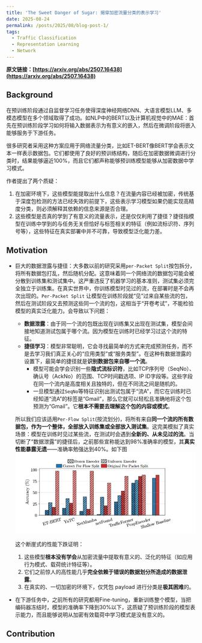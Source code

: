 ```yaml
---
title: 'The Sweet Danger of Sugar: 揭穿加密流量分类的表示学习'
date: 2025-08-24
permalink: /posts/2025/08/blog-post-1/
tags:
  - Traffic Classification
  - Representation Learning
  - Network
---
```


**原文链接：[https://arxiv.org/abs/2507.16438](https://arxiv.org/abs/2507.16438)**

## Background

在预训练阶段通过自监督学习任务使得深度神经网络DNN、大语言模型LLM、多模态模型在多个领域取得了成功。如NLP中的BERT以及计算机视觉中的MAE：首先在预训练阶段学习如何将输入数据表示为有意义的嵌入，然后在微调阶段将嵌入能够服务于下游任务。

很多研究者采用这种方案应用于网络流量分类，比如ET-BERT像BERT学会表示文本一样表示数据包。它们都使用了良好的预训练结构，随后在加密数据微调进行分类时，结果能够逼近100%，而且它们都声称能够预训练模型能够从加密数据中学习模式。

作者提出了两个质疑：

1.  在加密环境下，这些模型能提取出什么信息？在流量内容已经被加密，传统基于深度包检测的方法已经失效的前提下，这些表示学习模型如果仍能实现高精度分类，则必须解释其依赖的信息来源是否合理。
2. 这些模型是否真的学到了有意义的流量表示，还是仅仅利用了捷径？捷径指模型在训练中学到的与任务无关但恰好与标签相关的特征（例如流标识符、序列号等），这些特征在真实部署中并不可靠，导致模型泛化能力差。

## Motivation

- 巨大的数据泄露与捷径：大多数以前的研究采用`per-Packet Split`按包拆分，将所有数据包打乱，然后随机分配。这意味着同一个网络流的数据包可能会被分散到训练集和测试集中。这严重违反了机器学习的基本准则，测试集必须完全独立于训练集。在真实世界中，你训练模型时见过的流，在部署时是不会再次出现的。`Per-Packet Split` 让模型在训练阶段就“见”过来自某些流的包，然后在测试阶段又去预测这些同一个流的包，这相当于“开卷考试”，不能检验模型的真实泛化能力。会导致以下问题：

  - **数据泄露**：由于同一个流的包既出现在训练集又出现在测试集，模型会间接地知道测试包属于哪个流。因为模型在训练时已经学习过这个流的特征。
  - **捷径学习**：模型非常聪明，它会寻找最简单的方式来完成预测任务，而不是去学习我们真正关心的“应用类型”或“服务类型”。在这种有数据泄露的设置下，最简单的捷径就是**识别数据包来自哪一个流**。
    - 模型可能会学会识别一些**隐式流标识符**，比如TCP序列号（SeqNo）、确认号（AckNo）的范围、TCP时间戳选项、IP ID字段等。这些字段在同一个流内是高度相关且独特的，但在不同流之间是随机的。
    - 一旦模型通过`SeqNo`等特征识别出测试包属于“流A”，而它在训练时已经知道“流A”的标签是“Gmail”，那么它就可以轻松且准确地将这个包预测为“Gmail”。它**根本不需要去理解这个包的内容或模式**。

  所以我们应该适用`Per-Flow Split`(按流划分)，将所有来自**同一个流的所有数据包，作为一个整体，全部放入训练集或全部放入测试集**。这完美模拟了真实场景：模型在训练时见过某些流，在测试时会遇到**全新的、从未见过的流**。当切断了“数据泄露”的捷径后，之前那些宣称能达到98%准确率的模型，其**真实性能暴露无遗**——准确率勉强达到40%。如下图
![image](/images/Blog1.png)

  这个断崖式的性能下跌证明：
  1. 这些模型**根本没有学会**从加密流量中提取有意义的、泛化的特征（如应用行为模式、载荷统计特征等）。
  2. 它们之前惊人的高性能几乎**完全依赖于错误的数据划分所造成的数据泄露**。
  3. 在真实的、一切加密的环境下，仅凭包 payload 进行分类是**极其困难**的。
  
- 在下游任务中，之前所有的研究都用Fine-tuning，重新训练整个模型，当把编码器冻结时，模型的准确率下降到30%以下，这质疑了预训练阶段的模型表示能力，而且能够说明从加密有效载荷中学习模式是没有意义的。

## Contribution
